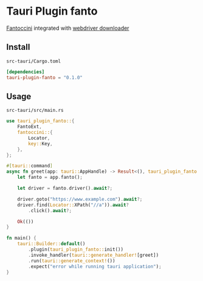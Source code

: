 # Tauri Plugin fanto

[Fantoccini](https://github.com/jonhoo/fantoccini) integrated with [webdriver downloader](https://github.com/ik1ne/webdriver-downloader)


## Install

`src-tauri/Cargo.toml`

```toml
[dependencies]
tauri-plugin-fanto = "0.1.0"
```

## Usage

`src-tauri/src/main.rs`

```rust
use tauri_plugin_fanto::{
    FantoExt,
    fantoccini::{
        Locator,
        key::Key,
    },
};

#[tauri::command]
async fn greet(app: tauri::AppHandle) -> Result<(), tauri_plugin_fanto::Error> {
    let fanto = app.fanto();

    let driver = fanto.driver().await?;

    driver.goto("https://www.example.com").await?;
    driver.find(Locator::XPath("//a")).await?
        .click().await?;

    Ok(())
}

fn main() {
    tauri::Builder::default()
        .plugin(tauri_plugin_fanto::init())
        .invoke_handler(tauri::generate_handler![greet])
        .run(tauri::generate_context!())
        .expect("error while running tauri application");
}
```